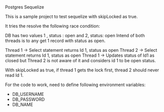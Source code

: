 Postgres Sequelize

This is a sample project to test sequelize with skipLocked as true.

It tries the resolve the following race condition:

DB has two values 1 , status : open and 2, status: open
Intend of both threads is to any get 1 record with status as open.

Thread 1 -> Select statement returns Id 1, status as open
Thread 2 -> Select statement returns Id 1, status as open
Thread 1 -> Updates status of Id1 as closed but Thread 2 is not aware of it and considers id 1 to be open status.

With skipLocked as true, if thread 1 gets the lock first, thread 2 should never read Id 1.


For the code to work, need to define following environment variables:</br>
* DB_USERNAME </br>
* DB_PASSWORD </br>
* DB_NAME



